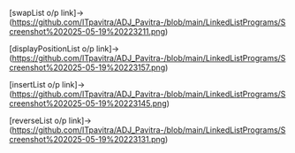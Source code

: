 [swapList o/p link]->(https://github.com/ITpavitra/ADJ_Pavitra-/blob/main/LinkedListPrograms/Screenshot%202025-05-19%20223211.png)

[displayPositionList o/p link]->(https://github.com/ITpavitra/ADJ_Pavitra-/blob/main/LinkedListPrograms/Screenshot%202025-05-19%20223157.png)

[insertList o/p link]->(https://github.com/ITpavitra/ADJ_Pavitra-/blob/main/LinkedListPrograms/Screenshot%202025-05-19%20223145.png)

[reverseList o/p link]->(https://github.com/ITpavitra/ADJ_Pavitra-/blob/main/LinkedListPrograms/Screenshot%202025-05-19%20223131.png)
